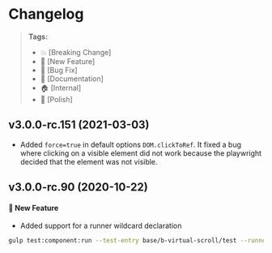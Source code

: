 Changelog
=========

> **Tags:**
> - :boom:       [Breaking Change]
> - :rocket:     [New Feature]
> - :bug:        [Bug Fix]
> - :memo:       [Documentation]
> - :house:      [Internal]
> - :nail_care:  [Polish]

## v3.0.0-rc.151 (2021-03-03)

* Added `force=true` in default options `DOM.clickToRef`. It fixed a bug where clicking on a visible element
  did not work because the playwright decided that the element was not visible.

## v3.0.0-rc.90 (2020-10-22)

#### :rocket: New Feature

* Added support for a runner wildcard declaration

```bash
gulp test:component:run --test-entry base/b-virtual-scroll/test --runner events/* --runtime-render true
```
